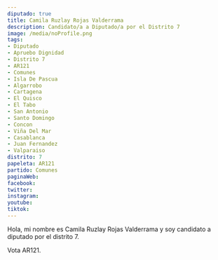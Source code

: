```yaml
---
diputado: true
title: Camila Ruzlay Rojas Valderrama
description: Candidato/a a Diputado/a por el Distrito 7
image: /media/noProfile.png
tags:
- Diputado
- Apruebo Dignidad
- Distrito 7
- AR121
- Comunes
- Isla De Pascua
- Algarrobo
- Cartagena
- El Quisco
- El Tabo
- San Antonio
- Santo Domingo
- Concon
- Viña Del Mar
- Casablanca
- Juan Fernandez
- Valparaiso
distrito: 7
papeleta: AR121
partido: Comunes
paginaWeb:
facebook:
twitter:
instagram:
youtube:
tiktok:
---
```

Hola, mi nombre es Camila Ruzlay Rojas Valderrama y soy candidato a diputado por el distrito 7.

Vota AR121.